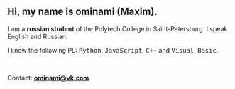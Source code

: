 <h2>Hi, my name is ominami (Maxim).</h2>
<p>I am a <b>russian student</b> of the Polytech College in Saint-Petersburg. I speak English and Russian.</p>
<p>I know the following PL: <tt>Python</tt>, <tt>JavaScript</tt>, <tt>C++</tt> and <tt>Visual Basic</tt>.</p>
</br>
<p>Contact: <b><a href="mailto:ominami@vk.com">ominami@vk.com</a></b>.</p>
